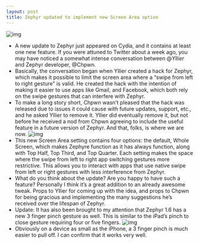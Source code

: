 ```yaml
---
layout: post
title: Zephyr updated to implement new Screen Area option
---
```

![img](http://media.idownloadblog.com/wp-content/uploads/2013/02/Zephyr-Screen-Area-Featured.png)
* A new update to Zephyr just appeared on Cydia, and it contains at least one new feature. If you were attuned to Twitter about a week ago, you may have noticed a somewhat intense conversation between @_Yllier_ and Zephyr developer, @Chpwn.
* Basically, the conversation began when Yllier created a hack for Zephyr, which makes it possible to limit the screen area where a “swipe from left to right gesture” is valid. He created the hack with the intention of making it easier to use apps like Gmail, and Facebook, which both rely on the swipe gestures that can interfere with Zephyr.
* To make a long story short, Chpwn wasn’t pleased that the hack was released due to issues it could cause with future updates, support, etc., and he asked Yllier to remove it. Yllier did eventually remove it, but not before he received a nod from Chpwn agreeing to include the useful feature in a future version of Zephyr. And that, folks, is where we are now.
![img](http://media.idownloadblog.com/wp-content/uploads/2013/02/Zephyr-Screen-Area.jpg)
* This new Screen Area setting contains four options: the default, Whole Screen, which makes Zephyre function as it has always function, along with Top Half, Top Third, and Top Quarter. Each setting makes the space where the swipe from left to right app switching gestures more restrictive. This allows you to interact with apps that use native swipe from left or right gestures with less interference from Zephyr.
* What do you think about the update? Are you happy to have such a feature? Personally I think it’s a great addition to an already awesome tweak. Props to Yllier for coming up with the idea, and props to Chpwn for being gracious and implementing the many suggestions he’s received over the lifespan of Zephyr.
* Update: It has also been brought to my attention that Zephyr 1.6 has a new 3 finger pinch gesture as well. This is similar to the iPad’s pinch to close gesture requiring four or five fingers.
![img](http://media.idownloadblog.com/wp-content/uploads/2013/02/Zephyr-3-finger-pinch.png)
* Obviously on a device as small as the iPhone, a 3 finger pinch is much easier to pull off. I can confirm that it works very well.

